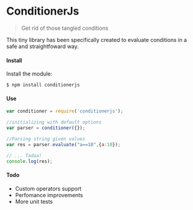 # ConditionerJs
> Get rid of those tangled conditions

This tiny library has been specifically created to evaluate conditions in a safe and straightfoward way.

#### Install

Install the module:
```
$ npm install conditionerjs
```

#### Use
```javascript
var conditioner = require('conditionerjs');

//initializing with default options
var parser = conditioner({});

//Parsing string given values
var res = parser.evaluate("a==10",{a:10});

// ... Tadaa!
console.log(res);

```

#### Todo

* Custom operators support
* Perfomance improvements  
* More unit tests
